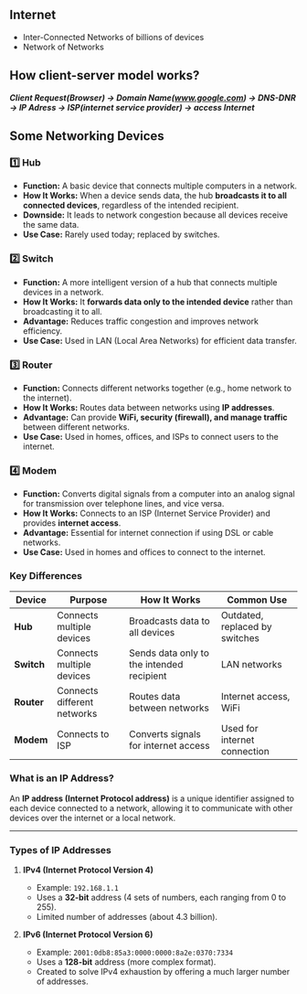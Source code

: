 ## Internet
- Inter-Connected Networks of billions of devices
- Network of Networks

## How client-server model works?
***Client Request(Browser) -> Domain Name(www.google.com) -> DNS-DNR -> IP Adress -> ISP(internet service provider) -> access Internet***

## Some Networking Devices
### **1️⃣ Hub**
- **Function:** A basic device that connects multiple computers in a network.
- **How It Works:** When a device sends data, the hub **broadcasts it to all connected devices**, regardless of the intended recipient.
- **Downside:** It leads to network congestion because all devices receive the same data.
- **Use Case:** Rarely used today; replaced by switches.

### **2️⃣ Switch**
- **Function:** A more intelligent version of a hub that connects multiple devices in a network.
- **How It Works:** It **forwards data only to the intended device** rather than broadcasting it to all.
- **Advantage:** Reduces traffic congestion and improves network efficiency.
- **Use Case:** Used in LAN (Local Area Networks) for efficient data transfer.

### **3️⃣ Router**
- **Function:** Connects different networks together (e.g., home network to the internet).
- **How It Works:** Routes data between networks using **IP addresses**.
- **Advantage:** Can provide **WiFi, security (firewall), and manage traffic** between different networks.
- **Use Case:** Used in homes, offices, and ISPs to connect users to the internet.

### **4️⃣ Modem**
- **Function:** Converts digital signals from a computer into an analog signal for transmission over telephone lines, and vice versa.
- **How It Works:** Connects to an ISP (Internet Service Provider) and provides **internet access**.
- **Advantage:** Essential for internet connection if using DSL or cable networks.
- **Use Case:** Used in homes and offices to connect to the internet.

### **Key Differences**
| Device  | Purpose | How It Works | Common Use |
|---------|---------|-------------|------------|
| **Hub** | Connects multiple devices | Broadcasts data to all devices | Outdated, replaced by switches |
| **Switch** | Connects multiple devices | Sends data only to the intended recipient | LAN networks |
| **Router** | Connects different networks | Routes data between networks | Internet access, WiFi |
| **Modem** | Connects to ISP | Converts signals for internet access | Used for internet connection |


### **What is an IP Address?**  
An **IP address (Internet Protocol address)** is a unique identifier assigned to each device connected to a network, allowing it to communicate with other devices over the internet or a local network.

---

### **Types of IP Addresses**  
1. **IPv4 (Internet Protocol Version 4)**  
   - Example: `192.168.1.1`  
   - Uses a **32-bit** address (4 sets of numbers, each ranging from 0 to 255).  
   - Limited number of addresses (about 4.3 billion).  

2. **IPv6 (Internet Protocol Version 6)**  
   - Example: `2001:0db8:85a3:0000:0000:8a2e:0370:7334`  
   - Uses a **128-bit** address (more complex format).  
   - Created to solve IPv4 exhaustion by offering a much larger number of addresses.  








